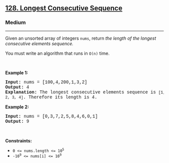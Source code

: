 <h2><a href="https://leetcode.com/problems/longest-consecutive-sequence/">128. Longest Consecutive Sequence</a></h2><h3>Medium</h3><hr><div><p>Given an unsorted array of integers <code style="font-family: monospace, Bangla743, sans-serif;">nums</code>, return <em>the length of the longest consecutive elements sequence.</em></p>

<p>You must write an algorithm that runs in&nbsp;<code style="font-family: monospace, Bangla743, sans-serif;">O(n)</code>&nbsp;time.</p>

<p>&nbsp;</p>
<p><strong>Example 1:</strong></p>

<pre style="font-family: SFMono-Regular, Consolas, &quot;Liberation Mono&quot;, Menlo, Courier, monospace, Bangla743, sans-serif;"><strong>Input:</strong> nums = [100,4,200,1,3,2]
<strong>Output:</strong> 4
<strong>Explanation:</strong> The longest consecutive elements sequence is <code style="font-family: SFMono-Regular, Consolas, &quot;Liberation Mono&quot;, Menlo, Courier, monospace, Bangla743, sans-serif;">[1, 2, 3, 4]</code>. Therefore its length is 4.
</pre>

<p><strong>Example 2:</strong></p>

<pre style="font-family: SFMono-Regular, Consolas, &quot;Liberation Mono&quot;, Menlo, Courier, monospace, Bangla743, sans-serif;"><strong>Input:</strong> nums = [0,3,7,2,5,8,4,6,0,1]
<strong>Output:</strong> 9
</pre>

<p>&nbsp;</p>
<p><strong>Constraints:</strong></p>

<ul>
	<li><code style="font-family: monospace, Bangla743, sans-serif;">0 &lt;= nums.length &lt;= 10<sup>5</sup></code></li>
	<li><code style="font-family: monospace, Bangla743, sans-serif;">-10<sup>9</sup> &lt;= nums[i] &lt;= 10<sup>9</sup></code></li>
</ul>
</div>